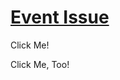 [Event Issue](http://blog.davglass.com/)
========================================

Click Me!

Click Me, Too!

 
